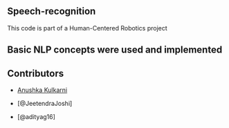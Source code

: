 ## Speech-recognition

This code is part of a Human-Centered Robotics project

## Basic NLP concepts were used and implemented

## Contributors
- [Anushka Kulkarni](https://github.com/anushka102030)
+ [@JeetendraJoshi]
* [@adityag16]
